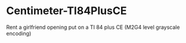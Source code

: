 # Centimeter-TI84PlusCE
Rent a girlfriend opening put on a TI 84 plus CE (M2G4 level grayscale encoding)
